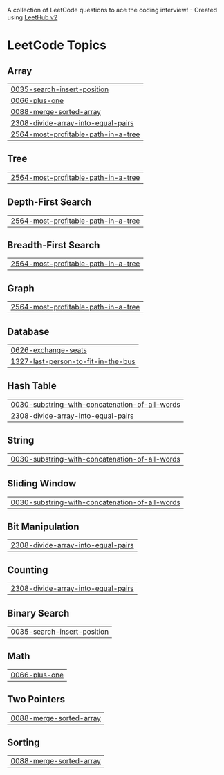 A collection of LeetCode questions to ace the coding interview! - Created using [LeetHub v2](https://github.com/arunbhardwaj/LeetHub-2.0)
<!---LeetCode Topics Start-->
# LeetCode Topics
## Array
|  |
| ------- |
| [0035-search-insert-position](https://github.com/kavyavineela/LeetCode-Repo/tree/master/0035-search-insert-position) |
| [0066-plus-one](https://github.com/kavyavineela/LeetCode-Repo/tree/master/0066-plus-one) |
| [0088-merge-sorted-array](https://github.com/kavyavineela/LeetCode-Repo/tree/master/0088-merge-sorted-array) |
| [2308-divide-array-into-equal-pairs](https://github.com/kavyavineela/LeetCode-Repo/tree/master/2308-divide-array-into-equal-pairs) |
| [2564-most-profitable-path-in-a-tree](https://github.com/kavyavineela/LeetCode-Repo/tree/master/2564-most-profitable-path-in-a-tree) |
## Tree
|  |
| ------- |
| [2564-most-profitable-path-in-a-tree](https://github.com/kavyavineela/LeetCode-Repo/tree/master/2564-most-profitable-path-in-a-tree) |
## Depth-First Search
|  |
| ------- |
| [2564-most-profitable-path-in-a-tree](https://github.com/kavyavineela/LeetCode-Repo/tree/master/2564-most-profitable-path-in-a-tree) |
## Breadth-First Search
|  |
| ------- |
| [2564-most-profitable-path-in-a-tree](https://github.com/kavyavineela/LeetCode-Repo/tree/master/2564-most-profitable-path-in-a-tree) |
## Graph
|  |
| ------- |
| [2564-most-profitable-path-in-a-tree](https://github.com/kavyavineela/LeetCode-Repo/tree/master/2564-most-profitable-path-in-a-tree) |
## Database
|  |
| ------- |
| [0626-exchange-seats](https://github.com/kavyavineela/LeetCode-Repo/tree/master/0626-exchange-seats) |
| [1327-last-person-to-fit-in-the-bus](https://github.com/kavyavineela/LeetCode-Repo/tree/master/1327-last-person-to-fit-in-the-bus) |
## Hash Table
|  |
| ------- |
| [0030-substring-with-concatenation-of-all-words](https://github.com/kavyavineela/LeetCode-Repo/tree/master/0030-substring-with-concatenation-of-all-words) |
| [2308-divide-array-into-equal-pairs](https://github.com/kavyavineela/LeetCode-Repo/tree/master/2308-divide-array-into-equal-pairs) |
## String
|  |
| ------- |
| [0030-substring-with-concatenation-of-all-words](https://github.com/kavyavineela/LeetCode-Repo/tree/master/0030-substring-with-concatenation-of-all-words) |
## Sliding Window
|  |
| ------- |
| [0030-substring-with-concatenation-of-all-words](https://github.com/kavyavineela/LeetCode-Repo/tree/master/0030-substring-with-concatenation-of-all-words) |
## Bit Manipulation
|  |
| ------- |
| [2308-divide-array-into-equal-pairs](https://github.com/kavyavineela/LeetCode-Repo/tree/master/2308-divide-array-into-equal-pairs) |
## Counting
|  |
| ------- |
| [2308-divide-array-into-equal-pairs](https://github.com/kavyavineela/LeetCode-Repo/tree/master/2308-divide-array-into-equal-pairs) |
## Binary Search
|  |
| ------- |
| [0035-search-insert-position](https://github.com/kavyavineela/LeetCode-Repo/tree/master/0035-search-insert-position) |
## Math
|  |
| ------- |
| [0066-plus-one](https://github.com/kavyavineela/LeetCode-Repo/tree/master/0066-plus-one) |
## Two Pointers
|  |
| ------- |
| [0088-merge-sorted-array](https://github.com/kavyavineela/LeetCode-Repo/tree/master/0088-merge-sorted-array) |
## Sorting
|  |
| ------- |
| [0088-merge-sorted-array](https://github.com/kavyavineela/LeetCode-Repo/tree/master/0088-merge-sorted-array) |
<!---LeetCode Topics End-->